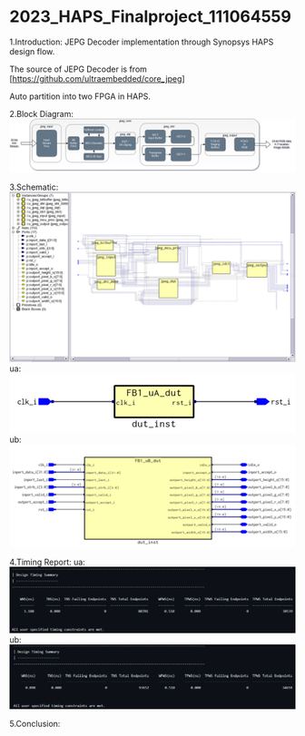 # 2023_HAPS_Finalproject_111064559
1.Introduction:
JEPG Decoder implementation through Synopsys HAPS design flow.

The source of JEPG Decoder is from [https://github.com/ultraembedded/core_jpeg]

Auto partition into two FPGA in HAPS.  

2.Block Diagram:
![block_diagram](block_diagram.png)  

3.Schematic:
![JPEG DECODER](schematic.png)  
ua:  
![ua_schem](ua_schem.png)
ub:  
![ub_schem](ub_schem.png)   

4.Timing Report:
ua:  
![ua](ua1.png)
ub:  
![ub](ub1.png)  

5.Conclusion:
